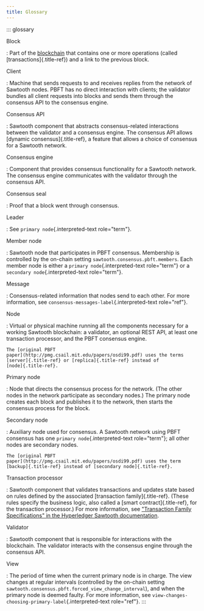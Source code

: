 ```yaml
---
title: Glossary
---
```


::: glossary

Block

:   Part of the
    [blockchain](https://en.wikipedia.org/wiki/Block%20chain) that
    contains one or more operations (called [transactions]{.title-ref})
    and a link to the previous block.

Client

:   Machine that sends requests to and receives replies from the network
    of Sawtooth nodes. PBFT has no direct interaction with clients; the
    validator bundles all client requests into blocks and sends them
    through the consensus API to the consensus engine.

Consensus API

:   Sawtooth component that abstracts consensus-related interactions
    between the validator and a consensus engine. The consensus API
    allows [dynamic consensus]{.title-ref}, a feature that allows a
    choice of consensus for a Sawtooth network.

Consensus engine

:   Component that provides consensus functionality for a Sawtooth
    network. The consensus engine communicates with the validator
    through the consensus API.

Consensus seal

:   Proof that a block went through consensus.

Leader

:   See `primary node`{.interpreted-text role="term"}.

Member node

:   Sawtooth node that participates in PBFT consensus. Membership is
    controlled by the on-chain setting
    `sawtooth.consensus.pbft.members`. Each member node is either a
    `primary node`{.interpreted-text role="term"} or a
    `secondary node`{.interpreted-text role="term"}.

Message

:   Consensus-related information that nodes send to each other. For
    more information, see `consensus-messages-label`{.interpreted-text
    role="ref"}.

Node

:   Virtual or physical machine running all the components necessary for
    a working Sawtooth blockchain: a validator, an optional REST API, at
    least one transaction processor, and the PBFT consensus engine.

    The [original PBFT
    paper](http://pmg.csail.mit.edu/papers/osdi99.pdf) uses the terms
    [server]{.title-ref} or [replica]{.title-ref} instead of
    [node]{.title-ref}.

Primary node

:   Node that directs the consensus process for the network. (The other
    nodes in the network participate as secondary nodes.) The primary
    node creates each block and publishes it to the network, then starts
    the consensus process for the block.

Secondary node

:   Auxiliary node used for consensus. A Sawtooth network using PBFT
    consensus has one `primary node`{.interpreted-text role="term"}; all
    other nodes are secondary nodes.

    The [original PBFT
    paper](http://pmg.csail.mit.edu/papers/osdi99.pdf) uses the term
    [backup]{.title-ref} instead of [secondary node]{.title-ref}.

Transaction processor

:   Sawtooth component that validates transactions and updates state
    based on rules defined by the associated [transaction
    family]{.title-ref}. (These rules specify the business logic, also
    called a [smart contract]{.title-ref}, for the transaction
    processor.) For more information, see [\"Transaction Family
    Specifications\" in the Hyperledger Sawtooth
    documentation](https://sawtooth.hyperledger.org/docs/core/releases/latest/transaction_family_specifications.html).

Validator

:   Sawtooth component that is responsible for interactions with the
    blockchain. The validator interacts with the consensus engine
    through the consensus API.

View

:   The period of time when the current primary node is in charge. The
    view changes at regular intervals (controlled by the on-chain
    setting `sawtooth.consensus.pbft.forced_view_change_interval`), and
    when the primary node is deemed faulty. For more information, see
    `view-changes-choosing-primary-label`{.interpreted-text role="ref"}.
:::
